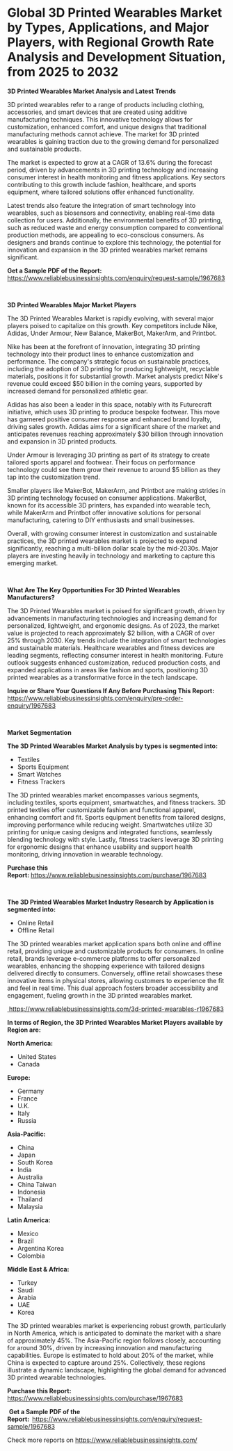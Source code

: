<p><h1>Global 3D Printed Wearables Market by Types, Applications, and Major Players, with Regional Growth Rate Analysis and Development Situation, from 2025 to 2032</h1></p><p><strong>3D Printed Wearables Market Analysis and Latest Trends</strong></p>
<p><p>3D printed wearables refer to a range of products including clothing, accessories, and smart devices that are created using additive manufacturing techniques. This innovative technology allows for customization, enhanced comfort, and unique designs that traditional manufacturing methods cannot achieve. The market for 3D printed wearables is gaining traction due to the growing demand for personalized and sustainable products. </p><p>The market is expected to grow at a CAGR of 13.6% during the forecast period, driven by advancements in 3D printing technology and increasing consumer interest in health monitoring and fitness applications. Key sectors contributing to this growth include fashion, healthcare, and sports equipment, where tailored solutions offer enhanced functionality. </p><p>Latest trends also feature the integration of smart technology into wearables, such as biosensors and connectivity, enabling real-time data collection for users. Additionally, the environmental benefits of 3D printing, such as reduced waste and energy consumption compared to conventional production methods, are appealing to eco-conscious consumers. As designers and brands continue to explore this technology, the potential for innovation and expansion in the 3D printed wearables market remains significant.</p></p>
<p><strong>Get a Sample PDF of the Report:&nbsp;</strong> <a href="https://www.reliablebusinessinsights.com/enquiry/request-sample/1967683?utm_campaign=2220&utm_medium=2&utm_source=Github&utm_content=ia&utm_term=20022025&utm_id=3d-printed-wearables">https://www.reliablebusinessinsights.com/enquiry/request-sample/1967683</a></p>
<p>&nbsp;</p>
<p><strong>3D Printed Wearables Major Market Players</strong></p>
<p><p>The 3D Printed Wearables Market is rapidly evolving, with several major players poised to capitalize on this growth. Key competitors include Nike, Adidas, Under Armour, New Balance, MakerBot, MakerArm, and Printbot.</p><p>Nike has been at the forefront of innovation, integrating 3D printing technology into their product lines to enhance customization and performance. The company's strategic focus on sustainable practices, including the adoption of 3D printing for producing lightweight, recyclable materials, positions it for substantial growth. Market analysts predict Nike's revenue could exceed $50 billion in the coming years, supported by increased demand for personalized athletic gear.</p><p>Adidas has also been a leader in this space, notably with its Futurecraft initiative, which uses 3D printing to produce bespoke footwear. This move has garnered positive consumer response and enhanced brand loyalty, driving sales growth. Adidas aims for a significant share of the market and anticipates revenues reaching approximately $30 billion through innovation and expansion in 3D printed products.</p><p>Under Armour is leveraging 3D printing as part of its strategy to create tailored sports apparel and footwear. Their focus on performance technology could see them grow their revenue to around $5 billion as they tap into the customization trend.</p><p>Smaller players like MakerBot, MakerArm, and Printbot are making strides in 3D printing technology focused on consumer applications. MakerBot, known for its accessible 3D printers, has expanded into wearable tech, while MakerArm and Printbot offer innovative solutions for personal manufacturing, catering to DIY enthusiasts and small businesses.</p><p>Overall, with growing consumer interest in customization and sustainable practices, the 3D printed wearables market is projected to expand significantly, reaching a multi-billion dollar scale by the mid-2030s. Major players are investing heavily in technology and marketing to capture this emerging market.</p></p>
<p>&nbsp;</p>
<p><strong>What Are The Key Opportunities For 3D Printed Wearables Manufacturers?</strong></p>
<p><p>The 3D Printed Wearables market is poised for significant growth, driven by advancements in manufacturing technologies and increasing demand for personalized, lightweight, and ergonomic designs. As of 2023, the market value is projected to reach approximately $2 billion, with a CAGR of over 25% through 2030. Key trends include the integration of smart technologies and sustainable materials. Healthcare wearables and fitness devices are leading segments, reflecting consumer interest in health monitoring. Future outlook suggests enhanced customization, reduced production costs, and expanded applications in areas like fashion and sports, positioning 3D printed wearables as a transformative force in the tech landscape.</p></p>
<p><strong>Inquire or Share Your Questions If Any Before Purchasing This Report:</strong> <a href="https://www.reliablebusinessinsights.com/enquiry/pre-order-enquiry/1967683?utm_campaign=2220&utm_medium=2&utm_source=Github&utm_content=ia&utm_term=20022025&utm_id=3d-printed-wearables">https://www.reliablebusinessinsights.com/enquiry/pre-order-enquiry/1967683</a></p>
<p>&nbsp;</p>
<p><strong>Market Segmentation</strong></p>
<p><strong>The 3D Printed Wearables Market Analysis by types is segmented into:</strong></p>
<p><ul><li>Textiles</li><li>Sports Equipment</li><li>Smart Watches</li><li>Fitness Trackers</li></ul></p>
<p><p>The 3D printed wearables market encompasses various segments, including textiles, sports equipment, smartwatches, and fitness trackers. 3D printed textiles offer customizable fashion and functional apparel, enhancing comfort and fit. Sports equipment benefits from tailored designs, improving performance while reducing weight. Smartwatches utilize 3D printing for unique casing designs and integrated functions, seamlessly blending technology with style. Lastly, fitness trackers leverage 3D printing for ergonomic designs that enhance usability and support health monitoring, driving innovation in wearable technology.</p></p>
<p><strong>Purchase this Report:&nbsp;</strong><a href="https://www.reliablebusinessinsights.com/purchase/1967683?utm_campaign=2220&utm_medium=2&utm_source=Github&utm_content=ia&utm_term=20022025&utm_id=3d-printed-wearables">https://www.reliablebusinessinsights.com/purchase/1967683</a></p>
<p>&nbsp;</p>
<p><strong>The 3D Printed Wearables Market Industry Research by Application is segmented into:</strong></p>
<p><ul><li>Online Retail</li><li>Offline Retail</li></ul></p>
<p><p>The 3D printed wearables market application spans both online and offline retail, providing unique and customizable products for consumers. In online retail, brands leverage e-commerce platforms to offer personalized wearables, enhancing the shopping experience with tailored designs delivered directly to consumers. Conversely, offline retail showcases these innovative items in physical stores, allowing customers to experience the fit and feel in real time. This dual approach fosters broader accessibility and engagement, fueling growth in the 3D printed wearables market.</p></p>
<p><a href="https://www.reliablebusinessinsights.com/3d-printed-wearables-r1967683?utm_campaign=2220&utm_medium=2&utm_source=Github&utm_content=ia&utm_term=20022025&utm_id=3d-printed-wearables">&nbsp;https://www.reliablebusinessinsights.com/3d-printed-wearables-r1967683</a></p>
<p><strong>In terms of Region, the 3D Printed Wearables Market Players available by Region are:</strong></p>
<p>
    <p> <strong> North America: </strong>
        <ul>
            <li>United States</li>
            <li>Canada</li>
        </ul>
        </p> 
    <p> <strong> Europe: </strong>
        <ul>
            <li>Germany</li>
            <li>France</li>
            <li>U.K.</li>
            <li>Italy</li>
            <li>Russia</li>
        </ul>
        </p> 
    <p> <strong> Asia-Pacific: </strong>
        <ul>
            <li>China</li>
            <li>Japan</li>
            <li>South Korea</li>
            <li>India</li>
            <li>Australia</li>
            <li>China Taiwan</li>
            <li>Indonesia</li>
            <li>Thailand</li>
            <li>Malaysia</li>
        </ul>
        </p> 
    <p> <strong> Latin America: </strong>
        <ul>
            <li>Mexico</li>
            <li>Brazil</li>
            <li>Argentina Korea</li>
            <li>Colombia</li>
        </ul>
        </p> 
    <p> <strong> Middle East & Africa: </strong>
        <ul>
            <li>Turkey</li>
            <li>Saudi</li>
            <li>Arabia</li>
            <li>UAE</li>
            <li>Korea</li>
        </ul>
    </p>
    </p>
<p><p>The 3D printed wearables market is experiencing robust growth, particularly in North America, which is anticipated to dominate the market with a share of approximately 45%. The Asia-Pacific region follows closely, accounting for around 30%, driven by increasing innovation and manufacturing capabilities. Europe is estimated to hold about 20% of the market, while China is expected to capture around 25%. Collectively, these regions illustrate a dynamic landscape, highlighting the global demand for advanced 3D printed wearable technologies.</p></p>
<p><strong>Purchase this Report: </strong><a href="https://www.reliablebusinessinsights.com/purchase/1967683?utm_campaign=2220&utm_medium=2&utm_source=Github&utm_content=ia&utm_term=20022025&utm_id=3d-printed-wearables">https://www.reliablebusinessinsights.com/purchase/1967683</a></p>
<p>&nbsp;<strong>Get a Sample PDF of the Report:&nbsp;&nbsp;</strong><a href="https://www.reliablebusinessinsights.com/enquiry/request-sample/1967683?utm_campaign=2220&utm_medium=2&utm_source=Github&utm_content=ia&utm_term=20022025&utm_id=3d-printed-wearables">https://www.reliablebusinessinsights.com/enquiry/request-sample/1967683</a></p>
<p><strong></strong></p>
<p>Check more reports on <a href="https://www.reliablebusinessinsights.com/?utm_campaign=2220&utm_medium=2&utm_source=Github&utm_content=ia&utm_term=20022025&utm_id=3d-printed-wearables">https://www.reliablebusinessinsights.com/</a></p>
